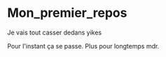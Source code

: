 # Mon_premier_repos
Je vais tout casser dedans yikes

Pour l'instant ça se passe.
Plus pour longtemps mdr.
